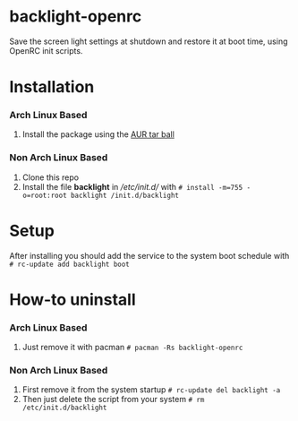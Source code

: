 backlight-openrc
================

Save the screen light settings at shutdown and restore it at boot time, using OpenRC init scripts.

# Installation
### Arch Linux Based
1. Install the package using the [AUR tar ball](https://aur.archlinux.org/packages/backlight-openrc/)

### Non Arch Linux Based
1. Clone this repo
2. Install the file **backlight** in */etc/init.d/* with
`# install -m=755 -o=root:root backlight /init.d/backlight`

# Setup
After installing you should add the service to the system boot schedule with
`# rc-update add backlight boot`

# How-to uninstall
### Arch Linux Based
1. Just remove it with pacman
`# pacman -Rs backlight-openrc`

### Non Arch Linux Based
1. First remove it from the system startup
`# rc-update del backlight -a`
2. Then just delete the script from your system
`# rm /etc/init.d/backlight`

